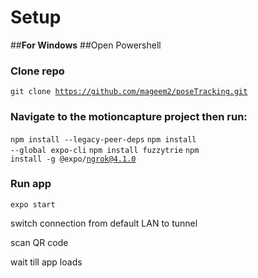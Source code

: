 # **Setup**
##**For Windows**
##Open Powershell

### Clone repo
<code>git clone https://github.com/mageem2/poseTracking.git</code>

  
### Navigate to the motioncapture project then run:
<code>npm install --legacy-peer-deps</code>
<code>npm install --global expo-cli</code>
<code>npm install fuzzytrie</code>
<code>npm install -g @expo/ngrok@4.1.0</code>

### Run app
<code>expo start</code>

switch connection from default LAN to tunnel

scan QR code

wait till app loads

